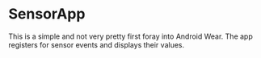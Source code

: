 # SensorApp

This is a simple and not very pretty first foray into Android Wear. The app registers for sensor events and displays their values.
